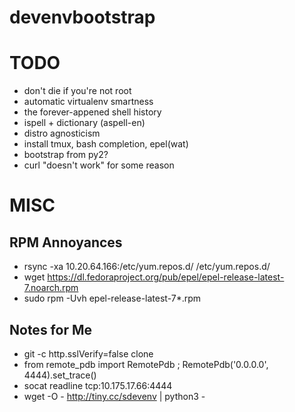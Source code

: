 # devenvbootstrap

TODO
====

* don't die if you're not root
* automatic virtualenv smartness
* the forever-appened shell history
* ispell + dictionary  (aspell-en)
* distro agnosticism
* install tmux, bash completion, epel(wat)
* bootstrap from py2?
* curl "doesn't work" for some reason

MISC
====

RPM Annoyances
--------------

* rsync -xa 10.20.64.166:/etc/yum.repos.d/ /etc/yum.repos.d/
* wget https://dl.fedoraproject.org/pub/epel/epel-release-latest-7.noarch.rpm
* sudo rpm -Uvh epel-release-latest-7*.rpm

Notes for Me
------------

* git -c http.sslVerify=false clone
* from remote_pdb import RemotePdb ; RemotePdb('0.0.0.0', 4444).set_trace()
* socat readline tcp:10.175.17.66:4444
* wget -O - http://tiny.cc/sdevenv | python3 -
